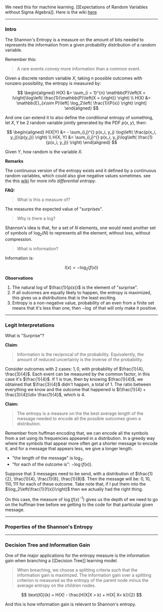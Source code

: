 We need this for machine learning. 
[[Expectations of Random Variables without Sigma Algebra]]. Here is the wiki [here](https://www.wikiwand.com/en/Entropy_(information_theory))

---
### **Intro**

The Shannon's Entropy is a measure on the amount of bits needed to represents the information from a given probability distribution of a random variable. 

Remember this: 

> A rare events convey more information than a common event. 

Given a discrete random variable $X$, taking $n$ possible outcomes with nonzero possibility, the entropy is measured by: 

$$
\begin{aligned}
    H(X) &= \sum_{i = 1}^{n}
        \mathbb{P}\left(X = i\right)\log\left(
            \frac{1}{\mathbb{P}\left(X = i\right)}
        \right)
    \\
    H(X) &= \mathbb{E}_{x\sim P}\left[
            \log_2\left(
                \frac{1}{P(x)}
            \right)
        \right]
\end{aligned}
$$

And one can extend it to also define the conditional entropy of something, let $X, Y$ be 2 random variable jointly generated by the PDF $p(x, y)$, then: 

$$
\begin{aligned}
    H(X|Y) &= - \sum_{i,j}^{}
        p(x_i, y_j) \log\left(
            \frac{p(x_i, y_j)}{p(y_j)}
        \right)
    \\
    H(X, Y) &= 
    \sum_{i,j}^{}
        p(x_i, y_j)\log\left(
            \frac{1}{p(x_i, y_j)}
        \right)
\end{aligned}
$$

Given $Y$, how random is the variable $X$. 

**Remarks**

The continuous version of the entropy exists and it defined by a continuous random variables, which could also give negative values sometimes. see the this [wiki](https://en.wikipedia.org/wiki/Differential_entropy) for more info *differential entropy*. 

**FAQ:**

> What is this a measure of? 

The measures the expected value of "surprises". 

> Why is there a log? 

Shannon's idea is that, for a set of $N$ elements, one would need another set of symbols of $\log_2(N)$ to represents all the element, without loss, without compression. 

> What is information? 

Information is: 

$$
I(x) = -\log_2(f(x))
$$

**Observations**

1. The natural log of $\frac{1}{p(x)}$ is the element of "surprise".
2. If all outcomes are equally likely to happen, the entropy is maximized, this gives us a distributions that is the least exciting. 
3. Entropy is a non-negative value, probability of an even from a finite set means that it's less than one, then $-\log$ of that will only make it positive. 

---
### **Legit Interpretations**

What is "Surprise"? 

**Claim**: 

> Information is the reciprocal of the probability. Equivalently, the amount of reduced uncertainly is the inverse of the probability.  

Consider outcomes with 2 cases: $1, 0$, with probability of $\frac{1}{4}, \frac{3}{4}$. Each event can be measured by the common factor, in this case it's $\frac{1}{4}$. If $1$ is true, then by knowing $\frac{1}{4}$, we obtained that $\frac{3}{4}$ didn't happen, a total of 1. The ratio between everything we know and the outcome that happened is $(\frac{1}{4} + \frac{3}{4})\div \frac{1}{4}$, which is $4$. 


**Claim:** 

> The entropy is a measure on the the best average length of the message needed to encode all the possible outcomes given a distribution. 

Remember from huffman encoding that, we can encode all the symbols from a set using its frequencies appeared in a distribution. In a greedy way where the symbols that appear more often get a shorter message to encode it, and for a message that appears less, we give a longer length. 

- "the length of the message" is $\log_2$. 
- "for each of the outcome is": $-\log(f(x))$.  

Suppose that 3 messages need to be send, with a distribution of $\frac{1}{2}, \frac{1}{4}, \frac{1}{8}, \frac{1}{8}$. Then the message will be: $0, 10, 110, 111$ for each of these outcome. Take note that, if I put them into the $\log_2\left(\frac{1}{f(x)}\right)$ then we actually had the right thing. 

On this case, the measure of $\log(f(x)^{-1})$ gives us the depth of we need to go on the huffman tree before we getting to the code for that particular given message. 

---
### **Properties of the Shannon's Entropy**




---
### **Decision Tree and Information Gain**

One of the major applications for the entropy measure is the information gain when branching a [[Decision Tree]] learning model. 

> When breaching, we choose a splitting criteria such that the information gain is maximized. The information gain over a splitting criterion is measured as the entropy of the parent node minus the average entropy on the children nodes. 

$$
\text{IG}(k) = H(X) - \frac{H(X|X > k) + H(X| X< k)}{2}
$$

And this is how information gain is relevant to Shannon's entropy. 


